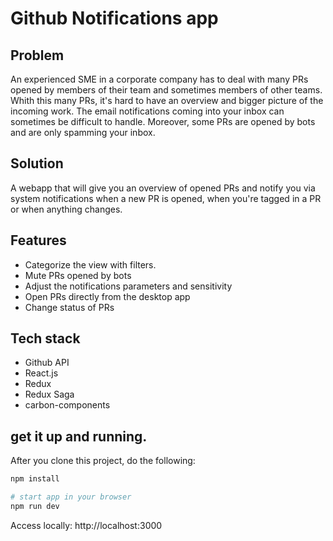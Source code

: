# Github Notifications app

## Problem
An experienced SME in a corporate company has to deal with many PRs opened by members of their team and sometimes members of other teams.
Whith this many PRs, it's hard to have an overview and bigger picture of the incoming work. 
The email notifications coming into your inbox can sometimes be difficult to handle. Moreover, some PRs are opened by bots and are only spamming your inbox.

## Solution
A webapp that will give you an overview of opened PRs and notify you via system notifications when a new PR is opened, when you're tagged in a PR or when anything changes.

## Features
- Categorize the view with filters.
- Mute PRs opened by bots
- Adjust the notifications parameters and sensitivity
- Open PRs directly from the desktop app
- Change status of PRs

## Tech stack
- Github API
- React.js
- Redux
- Redux Saga
- carbon-components

## get it up and running.

After you clone this project, do the following:

```bash
npm install

# start app in your browser
npm run dev
```
Access locally: http://localhost:3000
